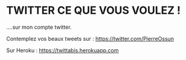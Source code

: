 # TWITTER CE QUE VOUS VOULEZ !

....sur mon compte twitter.

Contemplez vos beaux tweets sur : https://twitter.com/PierreOssun

Sur Heroku : https://twittabis.herokuapp.com
